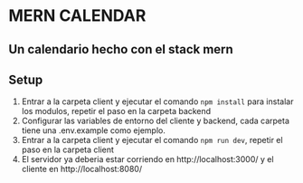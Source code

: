 # MERN CALENDAR

## Un calendario hecho con el stack mern

## Setup

1. Entrar a la carpeta client y ejecutar el comando `npm install` para instalar los modulos, repetir el paso en la carpeta backend
2. Configurar las variables de entorno del cliente y backend, cada carpeta tiene una .env.example como ejemplo.
3. Entrar a la carpeta client y ejecutar el comando `npm run dev`, repetir el paso en la carpeta client
4. El servidor ya deberia estar corriendo en http://localhost:3000/ y el cliente en http://localhost:8080/
